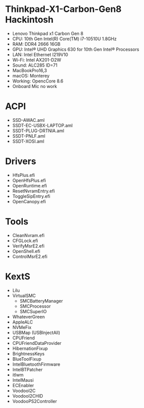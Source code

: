 # Thinkpad-X1-Carbon-Gen8 Hackintosh
- Lenovo Thinkpad x1 Carbon Gen 8
- CPU: 10th Gen Intel(R) Core(TM) i7-10510U 1.8GHz
- RAM: DDR4 2666 16GB
- GPU: Intel® UHD Graphics 630 for 10th Gen Intel® Processors
- LAN: Intel Ethernet I219V10
- Wi-Fi: Intel AX201-D2W
- Sound: ALC285 ID=71
- MacBookPro16,3
- macOS: Monterey
- Working: OpencCore 8.6
- Onboard Mic no work
# ACPI
- SSD-AWAC.aml
- SSDT-EC-USBX-LAPTOP.aml
- SSDT-PLUG-DRTNIA.aml
- SSDT-PNLF.aml
- SSDT-XOSI.aml
# Drivers
- HfsPlus.efi
- OpenHfsPlus.efi
- OpenRuntime.efi
- ResetNvramEntry.efi
- ToggleSipEntry.efi
- OpenCanopy.efi
# Tools
- CleanNvram.efi
- CFGLock.efi
- VerifyMsrE2.efi
- OpenShell.efi
- ControlMsrE2.efi
# KextS
- Lilu
- VirtualSMC
  + SMCBatteryManager
  + SMCProcessor
  + SMCSuperIO
- WhateverGreen
- AppleALC
- NVMeFix
- USBMap (USBInjectAll)
- CPUFriend
- CPUFriendDataProvider
- HibernationFixup
- BrightnessKeys
- BlueToolFixup
- IntelBluetoothFirmware
- IntelBTPatcher
- itlwm
- IntelMausi
- ECEnabler
- VoodooI2C
- VoodooI2CHID
- VoodooPS2Controller
